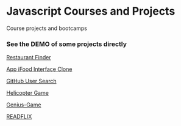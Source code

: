 # Javascript Courses and Projects

Course projects and bootcamps

### See the DEMO of some projects directly

<a href="https://restaurant-finder-paulo-cezario.netlify.app/">Restaurant Finder</a>

<a href="https://app-ifood-interface-paulo-cezario.netlify.app//">App iFood Interface Clone</a>

<a href="https://phscezario.github.io/Javascript-Course-Projects/GitHub-User-Search/build/">GitHub User Search</a>

<a href="https://phscezario.github.io/Javascript-Course-Projects/Helicopter-Game/">Helicopter Game</a>

<a href="https://phscezario.github.io/Javascript-Course-Projects/Genius-Game/">Genius-Game</a>

<a href="https://phscezario.github.io/Javascript-Course-Projects/Layout-READFLIX/">READFLIX</a>
